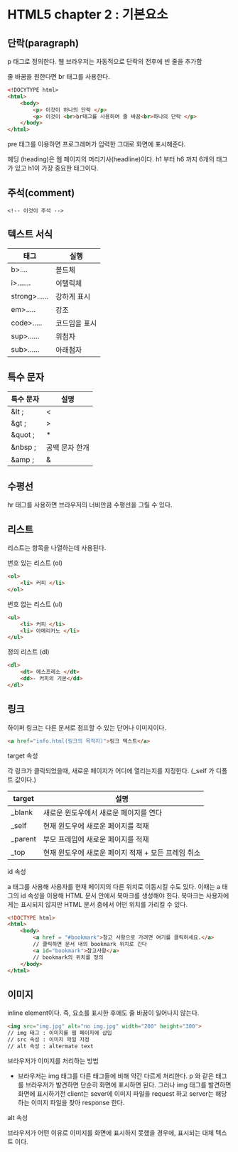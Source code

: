 # HTML5 chapter 2 : 기본요소 

## 단락(paragraph)

 p 태그로 정의한다.  웹 브라우저는 자동적으로 단락의 전후에 빈 줄을 추가함

줄 바꿈을 원한다면 br 태그를 사용한다. 

```html
<!DOCYTYPE html>
<html>
    <body>
        <p> 이것이 하나의 단락 </p>
        <p> 이것이 <br>br태그를 사용하여 줄 바꿈<br>하나의 단락 </p>
    </body>
</html> 
```

pre 태그를 이용하면 프로그래머가 입력한 그대로 화면에 표시해준다. 

헤딩 (heading)은 웹 페이지의 머리기사(headline)이다. h1 부터 h6 까지 6개의 태그가 있고 h1이 가장 중요한 태그이다. 

## 주석(comment)

```
<!-- 이것이 주석 -->
```

## 텍스트 서식  

| 태그                   | 실행          |
| ---------------------- | ------------- |
| b>....</b>             | 볼드체        |
| i>.......</i>          | 이탤릭체      |
| strong>......</strong> | 강하게 표시   |
| em>.....</em>          | 강조          |
| code>.....</code>      | 코드임을 표시 |
| sup>......</sup>       | 위첨자        |
| sub>......</sub>       | 아래첨자      |

## 특수 문자

| 특수 문자 | 설명           |
| --------- | -------------- |
| &lt ;     | <              |
| &gt ;     | >              |
| &quot ;   | *              |
| &nbsp ;   | 공백 문자 한개 |
| &amp ;    | &              |



## 수평선 

hr 태그를 사용하면 브라우저의 너비만큼 수평선을 그릴 수 있다. 

## 리스트    

리스트는 항목을 나열하는데 사용된다. 

번호 있는 리스트 (ol)

```html
<ol>
    <li> 커피 </li>
</ol>
```

번호 없는 리스트 (ul)

```html
<ul>
    <li> 커피 </li>
    <li> 아메리카노 </li>
</ul>
```

정의 리스트 (dl)

```html
<dl>
    <dt> 에스프레소 </dt>
    <dd>- 커피의 기본</dd>
</dl>
```

## 링크 

하이퍼 링크는 다른 문서로 점프할 수 있는 단어나 이미지이다. 

```html
<a href="info.html(링크의 목적지)">링크 텍스트</a>
```

target 속성

각 링크가 클릭되었을때, 새로운 페이지가 어디에 열리는지를 지정한다. (_self 가 디폴트 값이다.)

| target  | 설명                                                |
| ------- | --------------------------------------------------- |
| _blank  | 새로운 윈도우에서 새로운 페이지를 연다              |
| _self   | 현재 윈도우에 새로운 페이지를 적재                  |
| _parent | 부모 프레임에 새로운 페이지를 적재                  |
| _top    | 현재 윈도우에 새로운 페이지 적재 + 모든 프레임 취소 |

id 속성

a 태그를 사용해 사용자를 현재 페이지의 다른 위치로 이동시킬 수도 있다. 이때는 a 태그의 id 속성을 이용해 HTML 문서 안에서 북마크를 생성해야 한다. 북마크는 사용자에게는 표시되지 않지만 HTML 문서 중에서 어떤 위치를 가리킬 수 있다. 

```html
<!DOCTYPE html>
<html>
    <body>
        <a href = "#bookmark">참고 사항으로 가려면 여기를 클릭하세요.</a>
        // 클릭하면 문서 내의 bookmark 위치로 간다
        <a id="bookmark">참고사항</a>
        // bookmark의 위치를 정의
    </body>
</html>
```

## 이미지 

inline element이다. 즉, 요소를 표시한 후에도 줄 바꿈이 일어나지 않는다.

```html
<img src="img.jpg" alt="no img.jpg" width="200" height="300">
// img 태그 : 이미지를 웹 페이지에 삽입
// src 속성 : 이미지 파일 지정
// alt 속성 : altermate text
```

브라우저가 이미지를 처리하는 방법

- 브라우저는 img 태그를 다른 태그들에 비해 약간 다르게 처리한다. p 와 같은 태그를 브라우저가 발견하면 단순히 화면에 표시하면 된다. 그러나 img 태그를 발견하면 화면에 표시하기전 client는 sever에 이미지 파일을 request 하고 server는 해당하는 이미지 파일을 찾아 response 한다.

alt 속성

브라우저가 어떤 이유로 이미지를 화면에 표시하지 못했을 경우에, 표시되는 대체 텍스트 이다.
